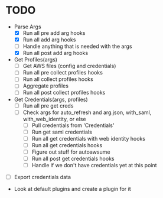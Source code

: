 # TODO
- Parse Args
  - [x] Run all pre add arg hooks
  - [x] Run all add arg hooks
  - [ ] Handle anything that is needed with the args
  - [x] Run all post add arg hooks
- Get Profiles(args)
  - [ ] Get AWS files (config and credentials)
  - [ ] Run all pre collect profiles hooks
  - [ ] Run all collect profiles hooks
  - [ ] Aggregate profiles
  - [ ] Run all post collect profiles hooks
- Get Credentials(args, profiles)
  - [ ] Run all pre get creds
  - [ ] Check args for auto_refresh and arg.json, with_saml, with_web_identity, or else
    - [ ] Pull credentials from 'Credentials'
    - [ ] Run get saml credentials
    - [ ] Run all get credentials with web identity hooks
    - [ ] Run all get credentials hooks
    - [ ] Figure out stuff for autoawsume
    - [ ] Run all post get credentials hooks
    - [ ] Handle if we don't have credentials yet at this point
- [ ] Export credentials data


- Look at default plugins and create a plugin for it
